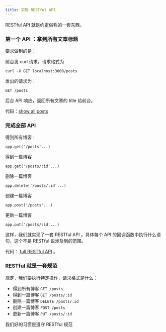 ```yaml
---
title: 实现 RESTful API
---
```


RESTful API 就是约定俗称的一套东西。

### 第一个 API ：拿到所有文章标题

要求做到的是：

前台发 curl 请求，请求格式为

```
curl -X GET localhost:3000/posts
```

发出的请求为：

```
GET /posts
```

后台 API 响应，返回所有文章的 title 给前台。

代码：[show all posts](https://github.com/happypeter/sleep-write/commit/018df2901327a47f2674e6f33b8aa28567e4b0ed)

### 完成全部 API

得到所有博客：

```
app.get('/posts'...)
```

得到一篇博客

```
app.get('/posts/:id'...)
```


删除一篇博客

```
app.delete('/posts/:id'...)
```

创建一篇博客

```
app.post('/posts'...)
```

更新一篇博客

```
app.put('/posts/:id'...)
```

这样，我们就实现了一套 RESTful API 。具体每个 API 的回调函数中执行什么语句，这个不是
RESTful 说涉及到的范围。

代码： [full RESTful API](https://github.com/happypeter/sleep-write/commit/81826dec2b547f39abcb2049800ca613ccc0b3d5) 。

### RESTful 就是一套规范

规定，我们要执行特定操作，请求格式是什么：

- 得到所有博客 `GET /posts`
- 得到一篇博客 `GET /posts/:id`
- 删除一篇博客 `DELETE /posts/:id`
- 创建一篇博客 `POST /posts`
- 更新一篇博客 `PUT /posts/:id`

我们好的习惯是遵守 RESTful 规范
